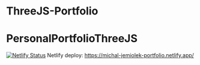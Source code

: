 ﻿# ThreeJS-Portfolio
# PersonalPortfolioThreeJS
[![Netlify Status](https://api.netlify.com/api/v1/badges/2ca14fa0-4454-43e8-b4c6-8fcd510ddef0/deploy-status)](https://app.netlify.com/sites/michal-jemiolek-portfolio/deploys)
Netlify deploy: https://michal-jemiolek-portfolio.netlify.app/
